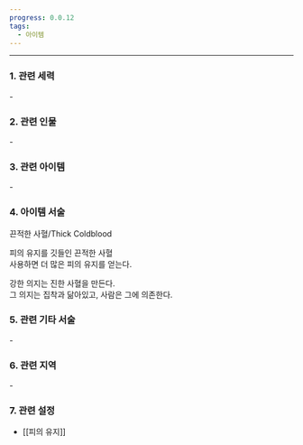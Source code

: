 ```yaml
---
progress: 0.0.12
tags:
  - 아이템
---
```

---
### 1. 관련 세력 
 \-

### 2. 관련 인물
 \-

### 3. 관련 아이템
\-

### 4. 아이템 서술
끈적한 사혈/Thick Coldblood

피의 유지를 깃들인 끈적한 사혈  
사용하면 더 많은 피의 유지를 얻는다.  
  
강한 의지는 진한 사혈을 만든다.  
그 의지는 집착과 닮아있고, 사람은 그에 의존한다.

### 5. 관련 기타 서술
\-
### 6. 관련 지역
\-

### 7. 관련 설정
- [[피의 유지]]